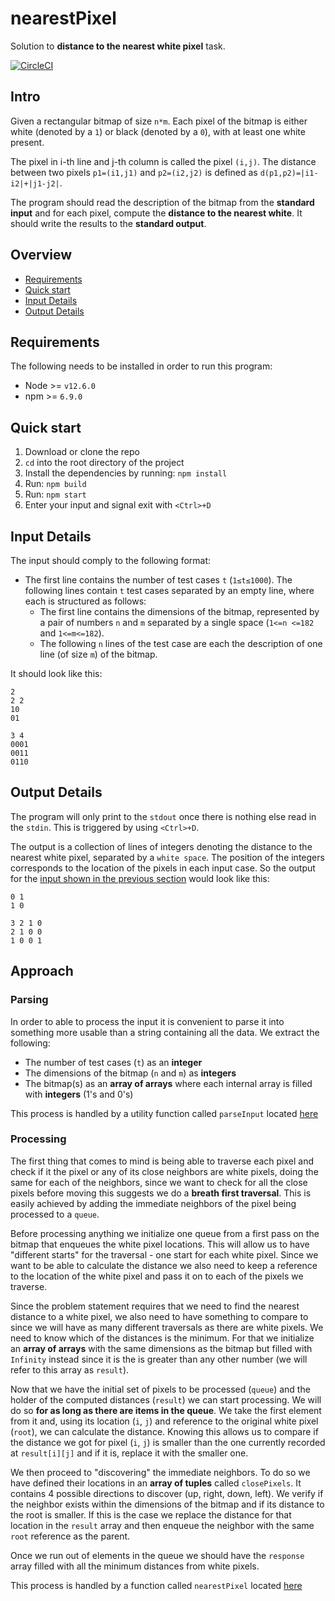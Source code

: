# nearestPixel

Solution to **distance to the nearest white pixel** task.

[![CircleCI](https://circleci.com/gh/viestat/nearestPixel.svg?style=svg)](https://circleci.com/gh/viestat/nearestPixel)

## Intro

Given a rectangular bitmap of size `n*m`. Each pixel of the bitmap is either
white (denoted by a `1`) or black (denoted by a `0`), with at least one white
present.

The pixel in i-th line and j-th column is called the pixel `(i,j)`. The distance
between two pixels `p1=(i1,j1)` and `p2=(i2,j2)` is defined as
`d(p1,p2)=|i1-i2|+|j1-j2|`.

The program should read the description of the bitmap from the **standard
input** and for each pixel, compute the **distance to the nearest white**. It
should write the results to the **standard output**.

## Overview

- [Requirements](#requirements)
- [Quick start](#quick-start)
- [Input Details](#input-details)
- [Output Details](#output-details)

## Requirements

The following needs to be installed in order to run this program:

- Node >= `v12.6.0`
- npm >= `6.9.0`

## Quick start

1. Download or clone the repo
1. `cd` into the root directory of the project
1. Install the dependencies by running: `npm install`
1. Run: `npm build`
1. Run: `npm start`
1. Enter your input and signal exit with `<Ctrl>+D`

## Input Details

The input should comply to the following format:

- The first line contains the number of test cases `t` (`1≤t≤1000`). The
  following lines contain `t` test cases separated by an empty line, where each
  is structured as follows:
  - The first line contains the dimensions of the bitmap, represented by a pair
    of numbers `n` and `m` separated by a single space (`1<=n <=182` and
    `1<=m<=182`).
  - The following `n` lines of the test case are each the description of one
    line (of size `m`) of the bitmap.

It should look like this:

```
2
2 2
10
01

3 4
0001
0011
0110
```

## Output Details

The program will only print to the `stdout` once there is nothing else read in
the `stdin`. This is triggered by using `<Ctrl>+D`.

The output is a collection of lines of integers denoting the distance to the
nearest white pixel, separated by a `white space`. The position of the integers
corresponds to the location of the pixels in each input case. So the output for
the [input shown in the previous section](#input-details) would look like this:

```
0 1
1 0

3 2 1 0
2 1 0 0
1 0 0 1

```

## Approach

### Parsing

In order to able to process the input it is convenient to parse it into
something more usable than a string containing all the data. We extract the
following:

- The number of test cases (`t`) as an **integer**
- The dimensions of the bitmap (`n` and `m`) as **integers**
- The bitmap(s) as an **array of arrays** where each internal array is filled
  with **integers** (1's and 0's)

This process is handled by a utility function called `parseInput` located
[here](src/util.ts)

### Processing

The first thing that comes to mind is being able to traverse each pixel and
check if it the pixel or any of its close neighbors are white pixels, doing the
same for each of the neighbors, since we want to check for all the close pixels
before moving this suggests we do a **breath first traversal**. This is easily
achieved by adding the immediate neighbors of the pixel being processed to a
`queue`.

Before processing anything we initialize one queue from a first pass on the
bitmap that enqueues the white pixel locations. This will allow us to have
"different starts" for the traversal - one start for each white pixel. Since we
want to be able to calculate the distance we also need to keep a reference to
the location of the white pixel and pass it on to each of the pixels we
traverse.

Since the problem statement requires that we need to find the nearest distance
to a white pixel, we also need to have something to compare to since we will
have as many different traversals as there are white pixels. We need to know
which of the distances is the minimum. For that we initialize an **array of
arrays** with the same dimensions as the bitmap but filled with `Infinity`
instead since it is the is greater than any other number (we will refer to this
array as `result`).

Now that we have the initial set of pixels to be processed (`queue`) and the
holder of the computed distances (`result`) we can start processing. We will do
so **for as long as there are items in the queue**. We take the first element
from it and, using its location (`i`, `j`) and reference to the original white
pixel (`root`), we can calculate the distance. Knowing this allows us to compare
if the distance we got for pixel (`i`, `j`) is smaller than the one currently
recorded at `result[i][j]` and if it is, replace it with the smaller one.

We then proceed to "discovering" the immediate neighbors. To do so we have
defined their locations in an **array of tuples** called `closePixels`. It
contains 4 possible directions to discover (up, right, down, left). We verify if
the neighbor exists within the dimensions of the bitmap and if its distance to
the root is smaller. If this is the case we replace the distance for that
location in the `result` array and then enqueue the neighbor with the same
`root` reference as the parent.

Once we run out of elements in the queue we should have the `response` array
filled with all the minimum distances from white pixels.

This process is handled by a function called `nearestPixel` located
[here](src/nearestPixel.ts)
